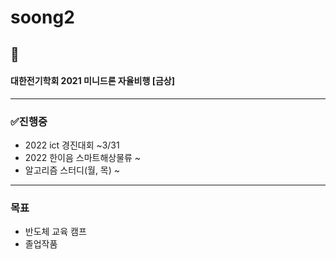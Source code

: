 # soong2
## 🎉
#### 대한전기학회 2021 미니드론 자율비행 [금상]

--------------------------------------------------

### ✅진행중
  + 2022 ict 경진대회 ~3/31
  + 2022 한이음 스마트해상물류 ~
  + 알고리즘 스터디(월, 목) ~

--------------------------------------------------

### 목표
  + 반도체 교육 캠프
  + 졸업작품
